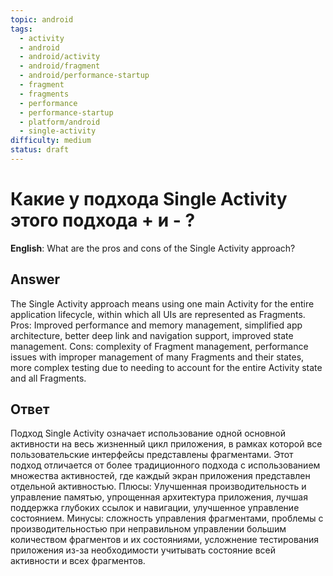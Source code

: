 ```yaml
---
topic: android
tags:
  - activity
  - android
  - android/activity
  - android/fragment
  - android/performance-startup
  - fragment
  - fragments
  - performance
  - performance-startup
  - platform/android
  - single-activity
difficulty: medium
status: draft
---
```


# Какие у подхода Single Activity этого подхода + и - ?

**English**: What are the pros and cons of the Single Activity approach?

## Answer

The Single Activity approach means using one main Activity for the entire application lifecycle, within which all UIs are represented as Fragments. Pros: Improved performance and memory management, simplified app architecture, better deep link and navigation support, improved state management. Cons: complexity of Fragment management, performance issues with improper management of many Fragments and their states, more complex testing due to needing to account for the entire Activity state and all Fragments.

## Ответ

Подход Single Activity означает использование одной основной активности на весь жизненный цикл приложения, в рамках которой все пользовательские интерфейсы представлены фрагментами. Этот подход отличается от более традиционного подхода с использованием множества активностей, где каждый экран приложения представлен отдельной активностью. Плюсы: Улучшенная производительность и управление памятью, упрощенная архитектура приложения, лучшая поддержка глубоких ссылок и навигации, улучшенное управление состоянием. Минусы: сложность управления фрагментами, проблемы с производительностью при неправильном управлении большим количеством фрагментов и их состояниями, усложнение тестирования приложения из-за необходимости учитывать состояние всей активности и всех фрагментов.


